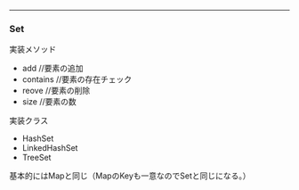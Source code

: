 ---

### Set

実装メソッド
* add //要素の追加
* contains //要素の存在チェック
* reove //要素の削除
* size //要素の数

実装クラス

* HashSet
* LinkedHashSet
* TreeSet

基本的にはMapと同じ（MapのKeyも一意なのでSetと同じになる。）
